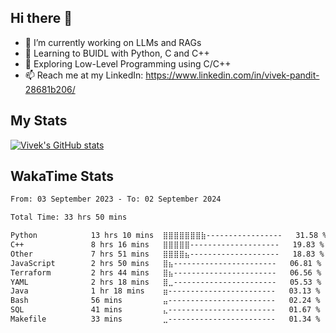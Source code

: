 ## Hi there 👋

- 🔭 I’m currently working on LLMs and RAGs
- 🌱 Learning to BUIDL with Python, C and C++ 
- 🤔 Exploring Low-Level Programming using C/C++  
- 📫 Reach me at my LinkedIn: https://www.linkedin.com/in/vivek-pandit-28681b206/

## My Stats
[![Vivek's GitHub stats](https://github-readme-stats.vercel.app/api?username=ipanditi&show_icons=true&theme=dark)](https://ipanditi.github.io/)

## WakaTime Stats
<!--START_SECTION:waka-->

```txt
From: 03 September 2023 - To: 02 September 2024

Total Time: 33 hrs 50 mins

Python            13 hrs 10 mins  ⣿⣿⣿⣿⣿⣿⣿⣷-----------------   31.58 %
C++               8 hrs 16 mins   ⣿⣿⣿⣿⣿--------------------   19.83 %
Other             7 hrs 51 mins   ⣿⣿⣿⣿⣦--------------------   18.83 %
JavaScript        2 hrs 50 mins   ⣿⣦-----------------------   06.81 %
Terraform         2 hrs 44 mins   ⣿⣦-----------------------   06.56 %
YAML              2 hrs 18 mins   ⣿⣀-----------------------   05.53 %
Java              1 hr 18 mins    ⣶------------------------   03.13 %
Bash              56 mins         ⣤------------------------   02.24 %
SQL               41 mins         ⣄------------------------   01.67 %
Makefile          33 mins         ⣀------------------------   01.34 %
```

<!--END_SECTION:waka-->


